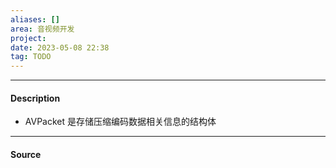 ```yaml
---
aliases: []
area: 音视频开发
project: 
date: 2023-05-08 22:38
tag: TODO
---
```

---
#### Description
- AVPacket 是存储压缩编码数据相关信息的结构体

---
#### Source
